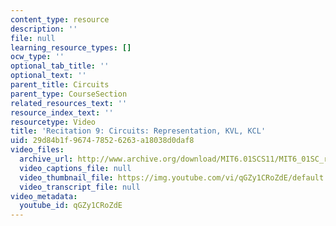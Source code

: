 ```yaml
---
content_type: resource
description: ''
file: null
learning_resource_types: []
ocw_type: ''
optional_tab_title: ''
optional_text: ''
parent_title: Circuits
parent_type: CourseSection
related_resources_text: ''
resource_index_text: ''
resourcetype: Video
title: 'Recitation 9: Circuits: Representation, KVL, KCL'
uid: 29d84b1f-9674-7852-6263-a18038d0daf8
video_files:
  archive_url: http://www.archive.org/download/MIT6.01SCS11/MIT6_01SC_rec9_300k.mp4
  video_captions_file: null
  video_thumbnail_file: https://img.youtube.com/vi/qGZy1CRoZdE/default.jpg
  video_transcript_file: null
video_metadata:
  youtube_id: qGZy1CRoZdE
---
```

